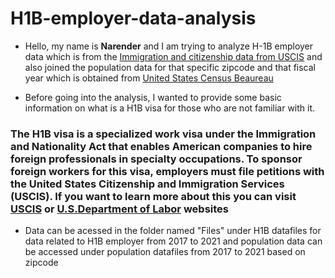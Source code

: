 # H1B-employer-data-analysis

* Hello, my name is **Narender** and I am trying to analyze H-1B employer data which is from the [Immigration and citizenship data from USCIS](https://www.uscis.gov/tools/reports-and-studies/h-1b-employer-data-hub) and also joined the population data for that specific zipcode and that fiscal year which is obtained from [United States Census Beaureau](https://data.census.gov/table?t=Counts,+Estimates,+and+Projections&g=010XX00US$8600000&tid=ACSDT5Y2021.B01003)

* Before going into the analysis, I wanted to provide some basic information on what is a H1B visa for those who are not familiar with it.

### The H1B visa is a specialized work visa under the Immigration and Nationality Act that enables American companies to hire foreign professionals in specialty occupations. To sponsor foreign workers for this visa, employers must file petitions with the United States Citizenship and Immigration Services (USCIS). If you want to learn more about this you can visit [USCIS](https://www.uscis.gov/working-in-the-united-states/h-1b-specialty-occupations) or [U.S.Department of Labor](https://www.dol.gov/agencies/whd/immigration/h1b) websites

* Data can be acessed in the folder named "Files" under H1B datafiles for data related to H1B employer from 2017 to 2021 and population data can be accessed under population datafiles from 2017 to 2021 based on zipcode
